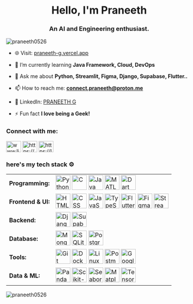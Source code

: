 <h1 align="center">Hello, I'm Praneeth</h1>
<h3 align="center">An AI and Engineering enthusiast.</h3>

<p align="left"> <img src="https://komarev.com/ghpvc/?username=praneeth0526&label=Profile%20views&color=0e75b6&style=flat" alt="praneeth0526" /> </p>

- 🌐 Visit: [praneeth-g.vercel.app](https://praneeth-g.vercel.app)

- 🌱 I’m currently learning **Java Framework, Cloud, DevOps**

- 💬 Ask me about **Python, Streamlit, Figma, Django, Supabase, Flutter..**

- 📫 How to reach me: **[connect.praneeth@proton.me](mailto:connect.praneeth@proton.me)**

- 📄 LinkedIn: [PRANEETH G](https://www.linkedin.com/in/praneeth-g-804372282/)

- ⚡ Fun fact **I love being a Geek!**

<h3 align="left">Connect with me:</h3>
<p align="left">
<a href="https://www.linkedin.com/in/praneeth-g-804372282/" target="blank"><img align="center" src="https://raw.githubusercontent.com/rahuldkjain/github-profile-readme-generator/master/src/images/icons/Social/linked-in-alt.svg" alt="www.linkedin.com/in/praneeth-g-804372282" height="30" width="40" /></a>
<a href="https://www.kaggle.com/praneeth26" target="blank"><img align="center" src="https://raw.githubusercontent.com/rahuldkjain/github-profile-readme-generator/master/src/images/icons/Social/kaggle.svg" alt="https://www.kaggle.com/praneeth26" height="30" width="40" /></a>
<a href="https://leetcode.com/u/ph05/" target="blank"><img align="center" src="https://raw.githubusercontent.com/rahuldkjain/github-profile-readme-generator/master/src/images/icons/Social/leet-code.svg" alt="https://leetcode.com/u/ph05/" height="30" width="40" /></a>
</p>

<h3 align="left">here's my tech stack ⚙️</h3>

<table>
  <tr>
    <td><strong>Programming:</strong></td>
    <td>
      <img src="https://go-skill-icons.vercel.app/api/icons?i=python" width="40" height="40" alt="Python"/>
      <img src="https://go-skill-icons.vercel.app/api/icons?i=c" width="40" height="40" alt="C"/>
      <img src="https://go-skill-icons.vercel.app/api/icons?i=java" width="40" height="40" alt="Java"/>
      <img src="https://go-skill-icons.vercel.app/api/icons?i=matlab" width="40" height="40" alt="MATLAB"/>
      <img src="https://go-skill-icons.vercel.app/api/icons?i=dart" width="40" height="40" alt="Dart"/>
    </td>
  </tr>

  <tr>
    <td><strong>Frontend & UI:</strong></td>
    <td>
      <img src="https://go-skill-icons.vercel.app/api/icons?i=html" width="40" height="40" alt="HTML"/>
      <img src="https://go-skill-icons.vercel.app/api/icons?i=css" width="40" height="40" alt="CSS"/>
      <img src="https://go-skill-icons.vercel.app/api/icons?i=javascript" width="40" height="40" alt="JavaScript"/>
      <img src="https://go-skill-icons.vercel.app/api/icons?i=typescript" width="40" height="40" alt="TypeScript"/>
      <img src="https://go-skill-icons.vercel.app/api/icons?i=flutter" width="40" height="40" alt="Flutter"/>
      <img src="https://go-skill-icons.vercel.app/api/icons?i=figma" width="40" height="40" alt="Figma"/>
      <img src="https://go-skill-icons.vercel.app/api/icons?i=streamlit" width="40" height="40" alt="Streamlit"/>
    </td>
  </tr>

  <tr>
    <td><strong>Backend:</strong></td>
    <td>
      <img src="https://go-skill-icons.vercel.app/api/icons?i=django" width="40" height="40" alt="Django"/>
      <img src="https://go-skill-icons.vercel.app/api/icons?i=supabase" width="40" height="40" alt="Supabase"/>
    </td>
  </tr>

  <tr>
    <td><strong>Database:</strong></td>
    <td>
      <img src="https://go-skill-icons.vercel.app/api/icons?i=mongodb" width="40" height="40" alt="MongoDB"/>
      <img src="https://go-skill-icons.vercel.app/api/icons?i=sqlite" width="40" height="40" alt="SQLite"/>
      <img src="https://go-skill-icons.vercel.app/api/icons?i=postgres" width="40" height="40" alt="PostgreSQL"/>
    </td>
  </tr>

  <tr>
    <td><strong>Tools:</strong></td>
    <td>
      <img src="https://go-skill-icons.vercel.app/api/icons?i=git" width="40" height="40" alt="Git"/>
      <img src="https://go-skill-icons.vercel.app/api/icons?i=docker" width="40" height="40" alt="Docker"/>
      <img src="https://go-skill-icons.vercel.app/api/icons?i=linux" width="40" height="40" alt="Linux"/>
      <img src="https://go-skill-icons.vercel.app/api/icons?i=postman" width="40" height="40" alt="Postman"/>
      <img src="https://go-skill-icons.vercel.app/api/icons?i=gcp" width="40" height="40" alt="Google Cloud"/>
    </td>
  </tr>

  <tr>
    <td><strong>Data & ML:</strong></td>
    <td>
      <img src="https://go-skill-icons.vercel.app/api/icons?i=pandas" width="40" height="40" alt="Pandas"/>
      <img src="https://go-skill-icons.vercel.app/api/icons?i=scikitlearn" width="40" height="40" alt="Scikit-learn"/>
      <img src="https://go-skill-icons.vercel.app/api/icons?i=seaborn" width="40" height="40" alt="Seaborn"/>
      <img src="https://go-skill-icons.vercel.app/api/icons?i=matplotlib" width="40" height="40" alt="Matplotlib"/>
      <img src="https://go-skill-icons.vercel.app/api/icons?i=tensorflow" width="40" height="40" alt="TensorFlow"/>
    </td>
  </tr>
</table>




 </p>

<p><img align="center" src="https://github-readme-streak-stats.herokuapp.com/?user=praneeth0526&" alt="praneeth0526" /></p>

